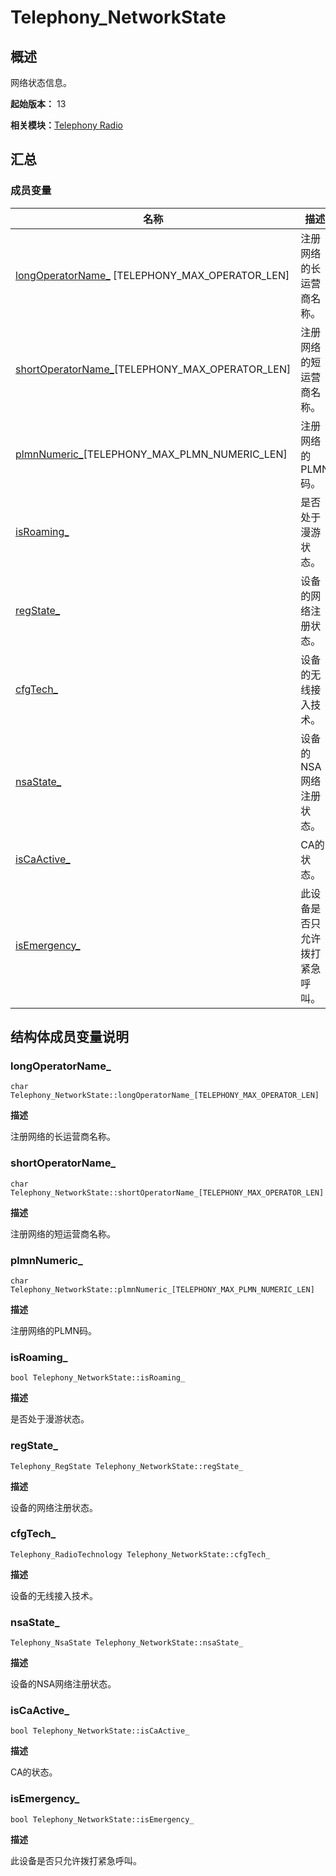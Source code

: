# Telephony_NetworkState


## 概述

网络状态信息。

**起始版本：** 13

**相关模块：**[Telephony Radio](ndk-apis-telephony-radio.md)


## 汇总


### 成员变量

| 名称 | 描述 |
| -------- | -------- |
| [longOperatorName_](#longoperatorname_) [TELEPHONY_MAX_OPERATOR_LEN] | 注册网络的长运营商名称。 |
| [shortOperatorName_](#shortoperatorname_)[TELEPHONY_MAX_OPERATOR_LEN] | 注册网络的短运营商名称。 |
| [plmnNumeric_](#plmnnumeric_)[TELEPHONY_MAX_PLMN_NUMERIC_LEN] | 注册网络的PLMN码。 |
| [isRoaming_](#isroaming_) | 是否处于漫游状态。 |
| [regState_](#regstate_) | 设备的网络注册状态。 |
| [cfgTech_](#cfgtech_) | 设备的无线接入技术。 |
| [nsaState_](#nsastate_) | 设备的NSA网络注册状态。 |
| [isCaActive_](#iscaactive_) | CA的状态。 |
| [isEmergency_](#isemergency_) | 此设备是否只允许拨打紧急呼叫。 |


## 结构体成员变量说明


### longOperatorName_

```
char Telephony_NetworkState::longOperatorName_[TELEPHONY_MAX_OPERATOR_LEN]
```

**描述**

注册网络的长运营商名称。


### shortOperatorName_

```
char Telephony_NetworkState::shortOperatorName_[TELEPHONY_MAX_OPERATOR_LEN]
```

**描述**

注册网络的短运营商名称。


### plmnNumeric_

```
char Telephony_NetworkState::plmnNumeric_[TELEPHONY_MAX_PLMN_NUMERIC_LEN]
```

**描述**

注册网络的PLMN码。


### isRoaming_

```
bool Telephony_NetworkState::isRoaming_
```

**描述**

是否处于漫游状态。

### regState_

```
Telephony_RegState Telephony_NetworkState::regState_
```

**描述**

设备的网络注册状态。

### cfgTech_

```
Telephony_RadioTechnology Telephony_NetworkState::cfgTech_
```

**描述**

设备的无线接入技术。

### nsaState_

```
Telephony_NsaState Telephony_NetworkState::nsaState_
```

**描述**

设备的NSA网络注册状态。

### isCaActive_

```
bool Telephony_NetworkState::isCaActive_
```

**描述**

CA的状态。

### isEmergency_

```
bool Telephony_NetworkState::isEmergency_
```

**描述**

此设备是否只允许拨打紧急呼叫。
